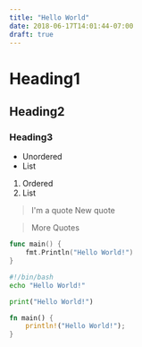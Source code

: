 ```yaml
---
title: "Hello World"
date: 2018-06-17T14:01:44-07:00
draft: true
---
```


# Heading1
## Heading2
### Heading3

* Unordered
* List

1. Ordered
2. List

> I'm a quote
> New quote

> More Quotes

```go
func main() {
    fmt.Println("Hello World!")
}
```

```sh
#!/bin/bash
echo "Hello World!"
```

```python
print("Hello World!")
```

```rust
fn main() {
    println!("Hello World!");
}
```

